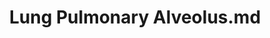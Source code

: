 ---
title: Lung Pulmonary Alveolus.md
release_version: v1.2
model_type: 2d-ftu
description: "This functional tissue unit (FTU) illustration was created from anatomical structures and cell types listed in the ASCT+B Table [Lung v1.1](https://doi.org/10.48539/HBM323.SGDF.945). Multiple histology atlases, especially “Human Microscopic Anatomy” (R.V. Krstić, 1994) and “Histology: A Text and Atlas” (Michael H. Ross, et al., 2003) were referenced. Especially helpful in determining the structure of the fibroblast cell types was [(Rodríguez-Castillo et al. 2018)](https://doi.org/10.1186/s12931-018-0837-5).
"
creators: 
  - 0000-0002-3775-8574
project_leads: 
  - 0000-0002-3321-6137
reviewers: 
  - 0000-0002-9185-3994
creation_date:  2022-05-06 
license: CC BY 4.0
publisher:  HuBMAP 
funder:  National Institutes of Health 
award_number:  OT2OD026671 
hubmap_id:  HBM626.KZVN.453 
doi: https://doi.org/10.48539/HBM626.KZVN.453
---